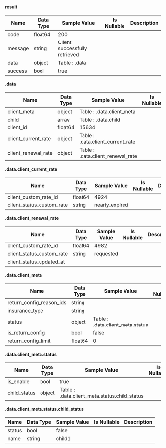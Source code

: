 

#### result

| Name | Data Type | Sample Value | Is Nullable | Description |
|------|-----------|-------------|--------------|-------------|
| code  | float64  | 200 | |  | 
| message  | string  | Client successfully retrieved | |  | 
| data  | object  | Table : .data | |  | 
| success  | bool  | true | |  | 

#### .data

| Name | Data Type | Sample Value | Is Nullable | Description |
|------|-----------|-------------|--------------|-------------|
| client_meta  | object  | Table : .data.client_meta | |  | 
| child  | array  | Table : .data.child | |  | 
| client_id  | float64  | 15634 | |  | 
| client_current_rate  | object  | Table : .data.client_current_rate | |  | 
| client_renewal_rate  | object  | Table : .data.client_renewal_rate | |  | 

#### .data.client_current_rate

| Name | Data Type | Sample Value | Is Nullable | Description |
|------|-----------|-------------|--------------|-------------|
| client_custom_rate_id  | float64  | 4924 | |  | 
| client_status_custom_rate  | string  | nearly_expired | |  | 

#### .data.client_renewal_rate

| Name | Data Type | Sample Value | Is Nullable | Description |
|------|-----------|-------------|--------------|-------------|
| client_custom_rate_id  | float64  | 4982 | |  | 
| client_status_custom_rate  | string  | requested | |  | 
| client_status_updated_at  |   | <nil> | |  | 

#### .data.client_meta

| Name | Data Type | Sample Value | Is Nullable | Description |
|------|-----------|-------------|--------------|-------------|
| return_config_reason_ids  | string  |  | |  | 
| insurance_type  | string  |  | |  | 
| status  | object  | Table : .data.client_meta.status | |  | 
| is_return_config  | bool  | false | |  | 
| return_config_limit  | float64  | 0 | |  | 

#### .data.client_meta.status

| Name | Data Type | Sample Value | Is Nullable | Description |
|------|-----------|-------------|--------------|-------------|
| is_enable  | bool  | true | |  | 
| child_status  | object  | Table : .data.client_meta.status.child_status | |  | 

#### .data.client_meta.status.child_status

| Name | Data Type | Sample Value | Is Nullable | Description |
|------|-----------|-------------|--------------|-------------|
| status  | bool  | false | |  | 
| name  | string  | child1 | |  | 